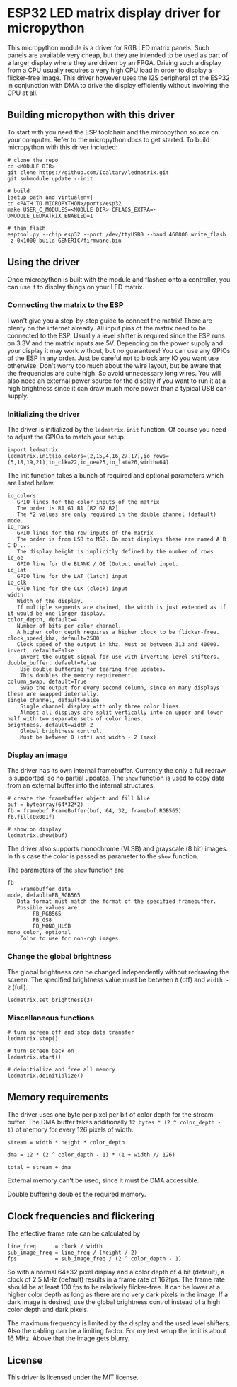 # ESP32 LED matrix display driver for micropython
This micropython module is a driver for RGB LED matrix panels. Such panels are available very cheap, but they are intended to be used as part of a larger display where they are driven by an FPGA. Driving such a display from a CPU usually requires a very high CPU load in order to display a flicker-free image. This driver however uses the I2S peripheral of the ESP32 in conjunction with DMA to drive the display efficiently without involving the CPU at all.

## Building micropython with this driver
To start with you need the ESP toolchain and the mircopython source on your computer. Refer to the micropython docs to get started.
To build micropython with this driver included:
```
# clone the repo
cd <MODULE DIR>
git clone https://github.com/Icaltary/ledmatrix.git
git submodule update --init

# build
[setup path and virtualenv]
cd <PATH TO MICROPYTHON>/ports/esp32
make USER_C_MODULES=<MODULE DIR> CFLAGS_EXTRA=-DMODULE_LEDMATRIX_ENABLED=1

# then flash
esptool.py --chip esp32 --port /dev/ttyUSB0 --baud 460800 write_flash -z 0x1000 build-GENERIC/firmware.bin
```
## Using the driver
Once micropython is built with the module and flashed onto a controller, you can use it to display things on your LED matrix.
### Connecting the matrix to the ESP
I won't give you a step-by-step guide to connect the matrix! There are plenty on the internet already. All input pins of the matrix need to be connected to the ESP. Usually a level shifter is required since the ESP runs on 3.3V and the matrix inputs are 5V. Depending on the power supply and your display it may work without, but no guarantees! You can use any GPIOs of the ESP in any order. Just be careful not to block any IO you want use otherwise.
Don't worry too much about the wire layout, but be aware that the frequencies are quite high. So avoid unnecessary long wires. You will also need an external power source for the display if you want to run it at a high brightness since it can draw much more power than a typical USB can supply.

### Initializing the driver
The driver is initialized by the `ledmatrix.init` function. Of course you need to adjust the GPIOs to match your setup.
```
import ledmatrix
ledmatrix.init(io_colors=(2,15,4,16,27,17),io_rows=(5,18,19,21),io_clk=22,io_oe=25,io_lat=26,width=64)
```

The init function takes a bunch of required and optional parameters which are listed below.
```
io_colors
   GPIO lines for the color inputs of the matrix
   The order is R1 G1 B1 [R2 G2 B2]
   The *2 values are only required in the double channel (default) mode.
io_rows
   GPIO lines for the row inputs of the matrix
   The order is from LSB to MSB. On most displays these are named A B C D ...
   The display height is implicitly defined by the number of rows
io_oe
   GPIO line for the BLANK / OE (Output enable) input.
io_lat
   GPIO line for the LAT (latch) input
io_clk
   GPIO line for the CLK (clock) input
width
   Width of the display.
   If multiple segments are chained, the width is just extended as if it would be one longer display.
color_depth, default=4
   Number of bits per color channel.
   A higher color depth requires a higher clock to be flicker-free.
clock_speed_khz, default=2500
   Clock speed of the output in khz. Must be between 313 and 40000.
invert, default=False
    Invert the output signal for use with inverting level shifters.
double_buffer, default=False
    Use double buffering for tearing free updates.
    This doubles the memory requirement.
column_swap, default=True
    Swap the output for every second column, since on many displays these are swapped internally.
single_channel, default=False
    Single channel display with only three color lines.
    Almost all displays are split vertically into an upper and lower half with two separate sets of color lines.
brightness, default=width-2
    Global brightness control.
    Must be between 0 (off) and width - 2 (max)
```

### Display an image
The driver has its own internal framebuffer. Currently the only a full redraw is supported, so no partial updates. The `show` function is used to copy data from an external buffer into the internal structures.
```
# create the framebuffer object and fill blue
buf = bytearray(64*32*2)
fb = framebuf.FrameBuffer(buf, 64, 32, framebuf.RGB565)
fb.fill(0x001f)

# show on display
ledmatrix.show(buf)
```
The driver also supports monochrome (VLSB) and grayscale (8 bit) images. In this case the color is passed as parameter to the `show` function.

The parameters of the `show` function are
```
fb
    Framebuffer data
mode, default=FB_RGB565
   Data format must match the format of the specified framebuffer.
   Possible values are:
        FB_RGB565
        FB_GS8
        FB_MONO_HLSB
mono_color, optional
    Color to use for non-rgb images.
```

### Change the global brightness
The global brightness can be changed independently without redrawing the screen. The specified brightness value must be between `0` (off) and `width - 2` (full).
```
ledmatrix.set_brightness(3)
```

### Miscellaneous functions
```
# turn screen off and stop data transfer
ledmatrix.stop()

# turn screen back on
ledmatrix.start()

# deinitialize and free all memory
ledmatrix.deinitialize()
```

## Memory requirements
The driver uses one byte per pixel per bit of color depth for the stream buffer. The DMA buffer takes additionally `12 bytes * (2 ^ color_depth - 1)` of memory for every 126 pixels of width.
```
stream = width * height * color_depth

dma = 12 * (2 ^ color_depth - 1) * (1 + width // 126)

total = stream + dma

```

External memory can't be used, since it must be DMA accessible.

Double buffering doubles the required memory.

## Clock frequencies and flickering
The effective frame rate can be calculated by
```
line_freq      = clock / width
sub_image_freq = line_freq / (height / 2)
fps            = sub_image_freq / (2 ^ color_depth - 1)
```
So with a normal 64*32 pixel display and a color depth of 4 bit (default), a clock of 2.5 MHz (default) results in a frame rate of 162fps. The frame rate should be at least 100 fps to be relatively flicker-free. It can be lower at a higher color depth as long as there are no very dark pixels in the image. If a dark image is desired, use the global brightness control instead of a high color depth and dark pixels.

The maximum frequency is limited by the display and the used level shifters. Also the cabling can be a limiting factor. For my test setup the limit is about 16 MHz. Above that the image gets blurry.

## License
This driver is licensed under the MIT license.
